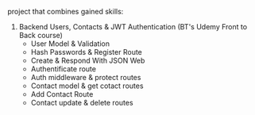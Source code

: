 project that combines gained skills:

1. Backend Users, Contacts & JWT Authentication (BT's Udemy Front to Back course)
   - User Model & Validation
   - Hash Passwords & Register Route
   - Create & Respond With JSON Web
   - Authentificate route
   - Auth middleware & protect routes
   - Contact model & get cotact routes
   - Add Contact Route
   - Contact update & delete routes
